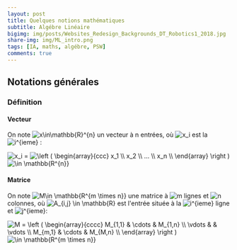 ```yaml
---
layout: post
title: Quelques notions mathématiques  
subtitle: Algébre Linéaire  
bigimg: img/posts/Websites_Redesign_Backgrounds_DT_Robotics1_2018.jpg
share-img: img/ML_intro.png
tags: [IA, maths, algébre, PSW]
comments: true
---
```




## Notations générales

### Définition 


#### Vecteur 
On note  <img src="https://latex.codecogs.com/svg.latex?\Large&space; x\in\mathbb{R}^{n} " title=" x\in\mathbb{R}^{n} " /> un vecteur à n entrées, où <img src="https://latex.codecogs.com/svg.latex?\Large&space; x_i " title=" x_i "/> est la <img src="https://latex.codecogs.com/svg.latex?\Large&space; i^{eme} " title=" i^{ieme} " /> :  

<img src="https://latex.codecogs.com/svg.latex?\Large&space; x_i " title=" x_i " /> = 
<img src="https://latex.codecogs.com/svg.latex?\Large&space; \left (
   \begin{array}{ccc}
      x_1 \\
      x_2 \\
      ... \\
      x_n \\
   \end{array}
   \right ) " title=" \left (
   \begin{array}{ccc}
      x_1 \\
      x_2 \\
      ... \\
      x_n \\
   \end{array}
   \right ) " /> <img src="https://latex.codecogs.com/svg.latex?\Large&space; \in \mathbb{R^{n}}" title="\in \mathbb{R^{n}}" />
   
#### Matrice
On note  <img src="https://latex.codecogs.com/svg.latex?\Large&space; M \in \mathbb{R^{m \times n}}" title=" M\in \mathbb{R^{m \times n}}" /> une matrice à  <img src="https://latex.codecogs.com/svg.latex?\Large&space;m" title="m" /> lignes et  <img src="https://latex.codecogs.com/svg.latex?\Large&space; n" title="n" /> colonnes, où  <img src="https://latex.codecogs.com/svg.latex?\Large&space; M_{i,j} \in \mathbb{R}" title="A_{i,j} \in \mathbb{R}" /> est l'entrée située à la <img src="https://latex.codecogs.com/svg.latex?\Large&space; i^{ieme}" title="i^{ieme}" /> ligne et <img src="https://latex.codecogs.com/svg.latex?\Large&space; j^{ieme}" title="j^{ieme}" />:

<img src="https://latex.codecogs.com/svg.latex?\Large&space; M = \left (
   \begin{array}{cccc}
      M_{1,1}  & \cdots & M_{1,n} \\
      \vdots & & \ddots & 0\\
      M_{m,1} & \cdots  & M_{M,n} \\
   \end{array}
   \right )  " title="M = \left (
   \begin{array}{cccc}
      M_{1,1}  & \cdots & M_{1,n} \\
      \vdots & & \vdots \\
      M_{m,1} & \cdots  & M_{M,n} \\
   \end{array}
   \right )  " />
          <img src="https://latex.codecogs.com/svg.latex?\Large&space; \in \mathbb{R^{m \times n}}" title="\in \mathbb{R^{m \times n}}" />
